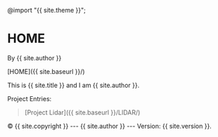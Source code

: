 @import "{{ site.theme }}";

# HOME

By {{ site.author }}

[HOME]({{ site.baseurl }}/)

This is {{ site.title }} and I am {{ site.author }}.

Project Entries:

> [Project Lidar]({{ site.baseurl }}/LIDAR/) 

 © {{ site.copyright }} --- {{ site.author }} --- Version: {{ site.version }}.
